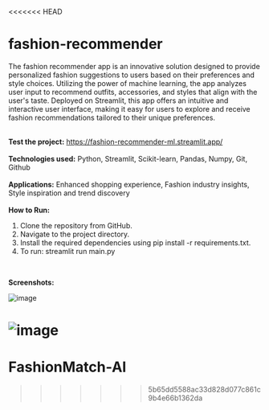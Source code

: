 <<<<<<< HEAD
# fashion-recommender

The fashion recommender app is an innovative solution designed to provide personalized fashion suggestions to users based on their preferences and style choices. Utilizing the power of machine learning, the app analyzes user input to recommend outfits, accessories, and styles that align with the user's taste. Deployed on Streamlit, this app offers an intuitive and interactive user interface, making it easy for users to explore and receive fashion recommendations tailored to their unique preferences. <br><br>

**Test the project:** https://fashion-recommender-ml.streamlit.app/
<br><br>
**Technologies used:** Python, Streamlit, Scikit-learn, Pandas, Numpy, Git, Github
<br><br>
**Applications:** Enhanced shopping experience, Fashion industry insights, Style inspiration and trend discovery
<br><br>
**How to Run:**
1. Clone the repository from GitHub.
2. Navigate to the project directory.
3. Install the required dependencies using pip install -r requirements.txt.
4. To run: streamlit run main.py
<br>

**Screenshots:**

![image](https://github.com/jeetchoudhari/fashion-recommender/assets/41011755/95a665c1-a569-4481-975c-2968d805bebe)

![image](https://github.com/jeetchoudhari/fashion-recommender/assets/41011755/0f4587c2-3591-4668-8280-9a57bc0b9a5a)
=======
# FashionMatch-AI
>>>>>>> 5b65dd5588ac33d828d077c861c9b4e66b1362da
